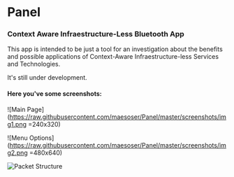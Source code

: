 # Panel
### Context Aware Infraestructure-Less Bluetooth App

This app is intended to be just a tool for an investigation about the benefits and possible applications of Context-Aware Infraestructure-less Services and Technologies.

It's still under development.

#### Here you've some screenshots:

![Main Page](https://raw.githubusercontent.com/maesoser/Panel/master/screenshots/img1.png =240x320)

![Menu Options](https://raw.githubusercontent.com/maesoser/Panel/master/screenshots/img2.png =480x640)

![Packet Structure](https://raw.githubusercontent.com/maesoser/Panel/master/screenshots/Packets.png "Packet Structure")

